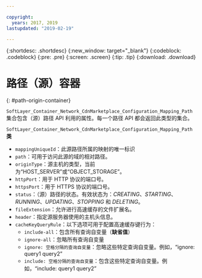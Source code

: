 ```yaml
---

copyright:
  years: 2017, 2019
lastupdated: "2019-02-19"

---
```


{:shortdesc: .shortdesc}
{:new_window: target="_blank"}
{:codeblock: .codeblock}
{:pre: .pre}
{:screen: .screen}
{:tip: .tip}
{:download: .download}  

# 路径（源）容器
{: #path-origin-container}

`SoftLayer_Container_Network_CdnMarketplace_Configuration_Mapping_Path` 集合包含（源）路径 API 利用的属性。每一个路径 API 都会返回此类型的集合。

`SoftLayer_Container_Network_CdnMarketplace_Configuration_Mapping_Path` **类**  

* `mappingUniqueId`：此源路径所属的映射的唯一标识  
* `path`：可用于访问此源的域的相对路径。  
* `originType`：源主机的类型，当前为“HOST\_SERVER”或“OBJECT\_STORAGE”。  
* `httpPort`：用于 HTTP 协议的端口号。  
* `httpsPort`：用于 HTTPS 协议的端口号。  
* `status`：（源）路径的状态。有效状态为：_CREATING_、_STARTING_、_RUNNING_、_UPDATING_、_STOPPING_ 和 _DELETING_。
* `fileExtension`：允许进行高速缓存的文件扩展名。  
* `header`：指定源服务器使用的主机头信息。
* `cacheKeyQueryRule`：以下选项可用于配置高速缓存键行为：
  * `include-all`：包含所有查询自变量（**缺省值**）
  * `ignore-all`：忽略所有查询自变量
  * `ignore: 空格分隔的查询自变量`：忽略这些特定查询自变量。例如，“ignore: query1 query2”
  * `include: 空格分隔的查询自变量`：包含这些特定查询自变量。例如，“include: query1 query2”
